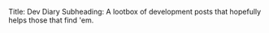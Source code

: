 Title: Dev Diary
Subheading: A lootbox of development posts that hopefully helps those that find 'em.
